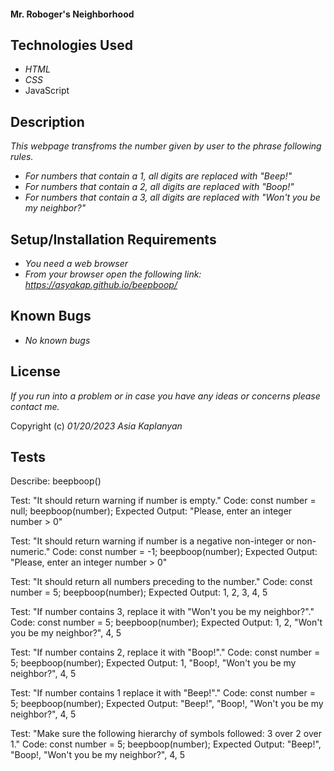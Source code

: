 #### Mr. Roboger's Neighborhood

## Technologies Used

* _HTML_
* _CSS_
* JavaScript

## Description

_This webpage transfroms the number given by user to the phrase following rules._
* _For numbers that contain a 1, all digits are replaced with "Beep!"_
* _For numbers that contain a 2, all digits are replaced with "Boop!"_
* _For numbers that contain a 3, all digits are replaced with "Won't you be my neighbor?"_


## Setup/Installation Requirements

* _You need a web browser_
* _From your browser open the following link: https://asyakap.github.io/beepboop/_


## Known Bugs

* _No known bugs_


## License

_If you run into a problem or in case you have any ideas or concerns please contact me._

Copyright (c) _01/20/2023_ _Asia Kaplanyan_

## Tests
Describe: beepboop()

Test: "It should return warning if number is empty."
Code:
const number = null;
beepboop(number);
Expected Output: "Please, enter an integer number > 0"

Test: "It should return warning if number is a negative non-integer or non-numeric."
Code:
const number = -1;
beepboop(number);
Expected Output: "Please, enter an integer number > 0"

Test: "It should return all numbers preceding to the number."
Code:
const number = 5;
beepboop(number);
Expected Output: 1, 2, 3, 4, 5

Test: "If number contains 3, replace it with "Won't you be my neighbor?"."
Code:
const number = 5;
beepboop(number);
Expected Output: 1, 2, "Won't you be my neighbor?", 4, 5

Test: "If number contains 2, replace it with "Boop!"."
Code:
const number = 5;
beepboop(number);
Expected Output: 1, "Boop!, "Won't you be my neighbor?", 4, 5

Test: "If number contains 1 replace it with "Beep!"."
Code:
const number = 5;
beepboop(number);
Expected Output: "Beep!", "Boop!, "Won't you be my neighbor?", 4, 5

Test: "Make sure the following hierarchy of symbols followed: 3 over 2 over 1."
Code:
const number = 5;
beepboop(number);
Expected Output: "Beep!", "Boop!, "Won't you be my neighbor?", 4, 5